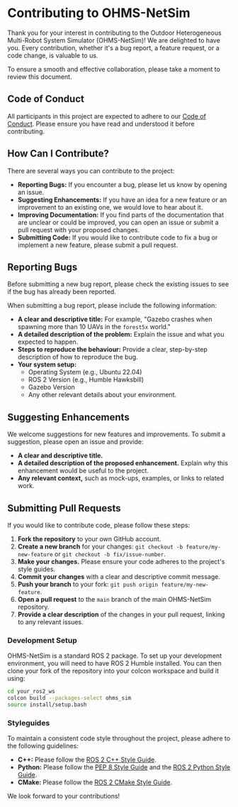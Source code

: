 # Contributing to OHMS-NetSim

Thank you for your interest in contributing to the Outdoor Heterogeneous Multi-Robot System Simulator (OHMS-NetSim)! We are delighted to have you. Every contribution, whether it's a bug report, a feature request, or a code change, is valuable to us.

To ensure a smooth and effective collaboration, please take a moment to review this document.

## Code of Conduct

All participants in this project are expected to adhere to our [Code of Conduct](./CODE_OF_CONDUCT.md). Please ensure you have read and understood it before contributing.

## How Can I Contribute?

There are several ways you can contribute to the project:

* **Reporting Bugs:** If you encounter a bug, please let us know by opening an issue.
* **Suggesting Enhancements:** If you have an idea for a new feature or an improvement to an existing one, we would love to hear about it.
* **Improving Documentation:** If you find parts of the documentation that are unclear or could be improved, you can open an issue or submit a pull request with your proposed changes.
* **Submitting Code:** If you would like to contribute code to fix a bug or implement a new feature, please submit a pull request.

## Reporting Bugs

Before submitting a new bug report, please check the existing issues to see if the bug has already been reported.

When submitting a bug report, please include the following information:

* **A clear and descriptive title:** For example, "Gazebo crashes when spawning more than 10 UAVs in the `forest5x` world."
* **A detailed description of the problem:** Explain the issue and what you expected to happen.
* **Steps to reproduce the behaviour:** Provide a clear, step-by-step description of how to reproduce the bug.
* **Your system setup:**
    * Operating System (e.g., Ubuntu 22.04)
    * ROS 2 Version (e.g., Humble Hawksbill)
    * Gazebo Version
    * Any other relevant details about your environment.

## Suggesting Enhancements

We welcome suggestions for new features and improvements. To submit a suggestion, please open an issue and provide:

* **A clear and descriptive title.**
* **A detailed description of the proposed enhancement.** Explain why this enhancement would be useful to the project.
* **Any relevant context,** such as mock-ups, examples, or links to related work.

## Submitting Pull Requests

If you would like to contribute code, please follow these steps:

1.  **Fork the repository** to your own GitHub account.
2.  **Create a new branch** for your changes: `git checkout -b feature/my-new-feature` or `git checkout -b fix/issue-number`.
3.  **Make your changes.** Please ensure your code adheres to the project's style guides.
4.  **Commit your changes** with a clear and descriptive commit message.
5.  **Push your branch** to your fork: `git push origin feature/my-new-feature`.
6.  **Open a pull request** to the `main` branch of the main OHMS-NetSim repository.
7.  **Provide a clear description** of the changes in your pull request, linking to any relevant issues.

### Development Setup

OHMS-NetSim is a standard ROS 2 package. To set up your development environment, you will need to have ROS 2 Humble installed. You can then clone your fork of the repository into your colcon workspace and build it using:

```bash
cd your_ros2_ws
colcon build --packages-select ohms_sim
source install/setup.bash
```

### Styleguides

To maintain a consistent code style throughout the project, please adhere to the following guidelines:

* **C++:** Please follow the [ROS 2 C++ Style Guide](https://docs.ros.org/en/humble/Contributing/Code-Style-Language-Versions.html#c).
* **Python:** Please follow the [PEP 8 Style Guide](https://peps.python.org/pep-0008/) and the [ROS 2 Python Style Guide](https://docs.ros.org/en/humble/Contributing/Code-Style-Language-Versions.html#python).
* **CMake:** Please follow the [ROS 2 CMake Style Guide](https://docs.ros.org/en/humble/Contributing/Code-Style-Language-Versions.html#cmake).

We look forward to your contributions!
